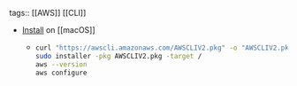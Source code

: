 tags:: [[AWS]] [[CLI]]

- [Install](https://docs.aws.amazon.com/cli/latest/userguide/getting-started-install.html) on [[macOS]]
	- ```bash
	  curl "https://awscli.amazonaws.com/AWSCLIV2.pkg" -o "AWSCLIV2.pkg"
	  sudo installer -pkg AWSCLIV2.pkg -target /
	  aws --version
	  aws configure
	  ```